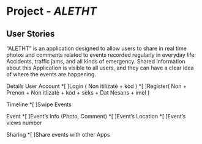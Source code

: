 # Project - *ALETHT*
## User Stories
“ALETHT” is an application designed to allow users to share in real time photos and comments related to events recorded regularly in everyday life: Accidents, traffic jams, and all kinds of emergency. Shared information about this Application is visible to all users, and they can have a clear idea of where the events are happening.    

Details
 User Account
 *[ ]Login ( Non itilizatè + kòd )
 *[ ]Register( Non + Prenon + Non itlizatè + kòd +  sèks + Dat Nesans + imèl )

Timeline
*[ ]Swipe Events

Event
*[ ]Event’s Info (Photo, Comment)
*[ ]Event’s Location
*[ ]Event’s views number

Sharing
*[ ]Share events with other Apps


